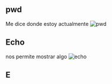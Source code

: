 ## pwd
Me dice donde estoy actualmente
![pwd](./img/Selección_606.png)

## Echo
nos permite mostrar algo
![echo](./img/Selección_607.png)

## E